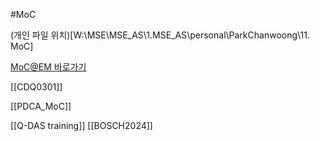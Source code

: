 #MoC 

(개인 파일 위치)[W:\MSE\MSE_AS\1.MSE_AS\personal\ParkChanwoong\11. MoC]

[MoC@EM 바로가기](https://connect.bosch.com/communities/service/html/communitystart?communityUuid=61f17a2b-c446-43af-acdf-c666ec491fbb)

[[CDQ0301]]

[[PDCA_MoC]]

[[Q-DAS training]]
[[BOSCH2024]]


# 